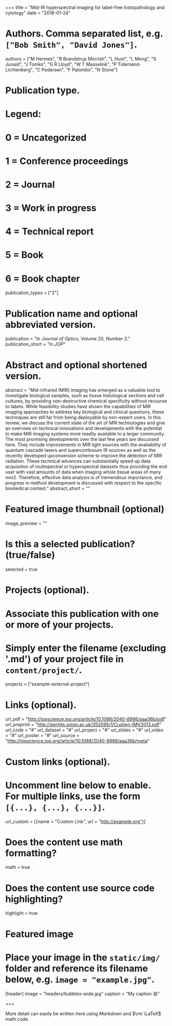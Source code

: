 +++
title = "Mid-IR hyperspectral imaging for label-free histopathology and cytology"
date = "2018-01-24"

# Authors. Comma separated list, e.g. `["Bob Smith", "David Jones"]`.
authors = ["M Hermes",
"R Brandstrup Morrish",
"L Huot",
"L Meng",
"S Junaid",
"J Tomko",
"G R Lloyd",
"W T Masselink",
"P Tidemand-Lichtenberg",
"C Pedersen",
"F Palombo",
"N Stone"]

# Publication type.
# Legend:
# 0 = Uncategorized
# 1 = Conference proceedings
# 2 = Journal
# 3 = Work in progress
# 4 = Technical report
# 5 = Book
# 6 = Book chapter
publication_types = ["2"]

# Publication name and optional abbreviated version.
publication = "In *Journal of Optics*, Volume 20, Number 2."
publication_short = "In *JOP*"

# Abstract and optional shortened version.
abstract = "Mid-infrared (MIR) imaging has emerged as a valuable tool to investigate biological samples, such as tissue histological sections and cell cultures, by providing non-destructive chemical specificity without recourse to labels. While feasibility studies have shown the capabilities of MIR imaging approaches to address key biological and clinical questions, these techniques are still far from being deployable by non-expert users. In this review, we discuss the current state of the art of MIR technologies and give an overview on technical innovations and developments with the potential to make MIR imaging systems more readily available to a larger community. The most promising developments over the last few years are discussed here. They include improvements in MIR light sources with the availability of quantum cascade lasers and supercontinuum IR sources as well as the recently developed upconversion scheme to improve the detection of MIR radiation. These technical advances can substantially speed up data acquisition of multispectral or hyperspectral datasets thus providing the end user with vast amounts of data when imaging whole tissue areas of many mm2. Therefore, effective data analysis is of tremendous importance, and progress in method development is discussed with respect to the specific biomedical context."
abstract_short = ""

# Featured image thumbnail (optional)
image_preview = ""

# Is this a selected publication? (true/false)
selected = true

# Projects (optional).
#   Associate this publication with one or more of your projects.
#   Simply enter the filename (excluding '.md') of your project file in `content/project/`.
projects = ["example-external-project"]

# Links (optional).
url_pdf = "http://iopscience.iop.org/article/10.1088/2040-8986/aaa36b/pdf"
url_preprint = "http://eprints.soton.ac.uk/352095/1/Cushen-IMV2013.pdf"
url_code = "#"
url_dataset = "#"
url_project = "#"
url_slides = "#"
url_video = "#"
url_poster = "#"
url_source = "http://iopscience.iop.org/article/10.1088/2040-8986/aaa36b/meta"

# Custom links (optional).
#   Uncomment line below to enable. For multiple links, use the form `[{...}, {...}, {...}]`.
url_custom = [{name = "Custom Link", url = "http://example.org"}]

# Does the content use math formatting?
math = true

# Does the content use source code highlighting?
highlight = true

# Featured image
# Place your image in the `static/img/` folder and reference its filename below, e.g. `image = "example.jpg"`.
[header]
image = "headers/bubbles-wide.jpg"
caption = "My caption :smile:"

+++

More detail can easily be written here using *Markdown* and $\rm \LaTeX$ math code.
